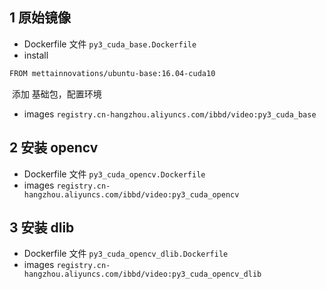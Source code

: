 ## 1 原始镜像

* Dockerfile 文件
	`py3_cuda_base.Dockerfile`
* install
```sh
FROM mettainnovations/ubuntu-base:16.04-cuda10
```
​	添加 基础包，配置环境    
* images
	`registry.cn-hangzhou.aliyuncs.com/ibbd/video:py3_cuda_base`



## 2 安装 opencv

* Dockerfile 文件
	`py3_cuda_opencv.Dockerfile`
* images
	`registry.cn-hangzhou.aliyuncs.com/ibbd/video:py3_cuda_opencv`



## 3 安装 dlib

* Dockerfile 文件
	`py3_cuda_opencv_dlib.Dockerfile`
* images
	`registry.cn-hangzhou.aliyuncs.com/ibbd/video:py3_cuda_opencv_dlib`